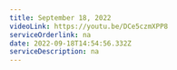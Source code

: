 ```yaml
---
title: September 18, 2022
videoLink: https://youtu.be/DCe5czmXPP8
serviceOrderlink: na
date: 2022-09-18T14:54:56.332Z
serviceDescription: n﻿a
---
```

